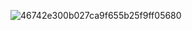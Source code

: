 
![46742e300b027ca9f655b25f9ff05680](https://github.com/4thgem/4thgem/assets/163659735/116918b4-963c-4082-93c3-228584d7e1e1)
